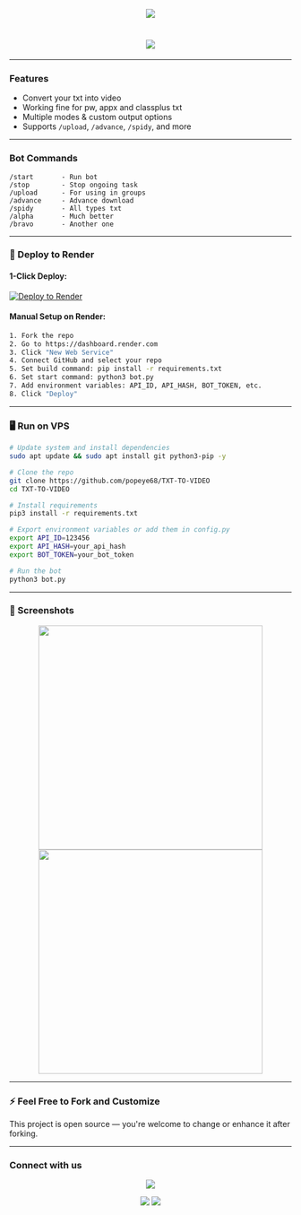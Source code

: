 <p align="center">
  <img src="https://img.shields.io/badge/TXT--TO--VIDEO--BOT-red?style=for-the-badge&logo=telegram"/>
</p>

<h1 align="center">
  <img src="https://readme-typing-svg.demolab.com?font=Fira+Code&weight=900&size=32&pause=1000&center=true&vCenter=true&multiline=true&repeat=true&width=435&lines=TXT+TO+VIDEO+BOT;Convert+Text+into+Styled+Video;Deploy+it+in+1+Click!"/>
</h1>

---

### **Features**
- Convert your txt into video 
- Working fine for pw, appx and classplus txt
- Multiple modes & custom output options
- Supports `/upload`, `/advance`, `/spidy`, and more

---

### **Bot Commands**
```
/start       - Run bot
/stop        - Stop ongoing task
/upload      - For using in groups
/advance     - Advance download
/spidy       - All types txt
/alpha       - Much better
/bravo       - Another one
```

---

### 🚀 Deploy to Render

#### **1-Click Deploy:**
[![Deploy to Render](https://render.com/images/deploy-to-render-button.svg)](https://render.com/deploy?repo=https://dashboard.render.com/web/new)

#### **Manual Setup on Render:**
```bash
1. Fork the repo
2. Go to https://dashboard.render.com
3. Click "New Web Service"
4. Connect GitHub and select your repo
5. Set build command: pip install -r requirements.txt
6. Set start command: python3 bot.py
7. Add environment variables: API_ID, API_HASH, BOT_TOKEN, etc.
8. Click "Deploy"
```

---

### 🖥️ Run on VPS
```bash
# Update system and install dependencies
sudo apt update && sudo apt install git python3-pip -y

# Clone the repo
git clone https://github.com/popeye68/TXT-TO-VIDEO
cd TXT-TO-VIDEO

# Install requirements
pip3 install -r requirements.txt

# Export environment variables or add them in config.py
export API_ID=123456
export API_HASH=your_api_hash
export BOT_TOKEN=your_bot_token

# Run the bot
python3 bot.py
```
---

### 📸 Screenshots
<p align="center">
  <img src="img/screenshot1.jpg" width="400"/>
  <img src="img/screenshot2.jpg" width="400"/>
</p>

---

### ⚡ Feel Free to Fork and Customize
This project is open source — you're welcome to change or enhance it after forking.

---

### Connect with us
<p align="center">
  <a href="https://t.me/spidy_bots">
    <img src="https://img.shields.io/badge/Telegram-%40spidy__bots-blue?style=for-the-badge&logo=telegram"/>
  </a>
</p>

<p align="center">
  <img src="https://img.shields.io/github/stars/popeye68/TXT-TO-VIDEO?style=social">
  <img src="https://img.shields.io/github/forks/popeye68/TXT-TO-VIDEO?style=social">
</p>
